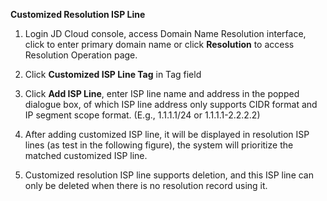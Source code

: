 **Customized Resolution ISP Line**

1. Login JD Cloud console, access Domain Name Resolution interface, click to enter primary domain name or click **Resolution** to access Resolution Operation page.

2. Click **Customized ISP Line Tag** in Tag field

3. Click **Add ISP Line**, enter ISP line name and address in the popped dialogue box, of which ISP line address only supports CIDR format and IP segment scope format. (E.g., 1.1.1.1/24 or 1.1.1.1-2.2.2.2)

4. After adding customized ISP line, it will be displayed in resolution ISP lines (as test in the following figure), the system will prioritize the matched customized ISP line.

5. Customized resolution ISP line supports deletion, and this ISP line can only be deleted when there is no resolution record using it.
